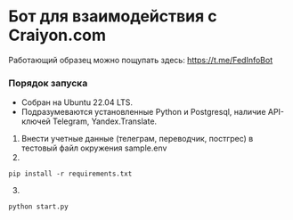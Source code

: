 Бот для взаимодействия с Craiyon.com
===============================

Работающий образец можно пощупать здесь: https://t.me/FedInfoBot


### Порядок запуска

* Собран на Ubuntu 22.04 LTS.
* Подразумеваются установленные Python и Postgresql, наличие API-ключей Telegram, Yandex.Translate.

1. Внести учетные данные (телеграм, переводчик, постгрес) в тестовый файл окружения sample.env
2. 
```shell 
pip install -r requirements.txt
```
3. 
```shell 
python start.py
```
